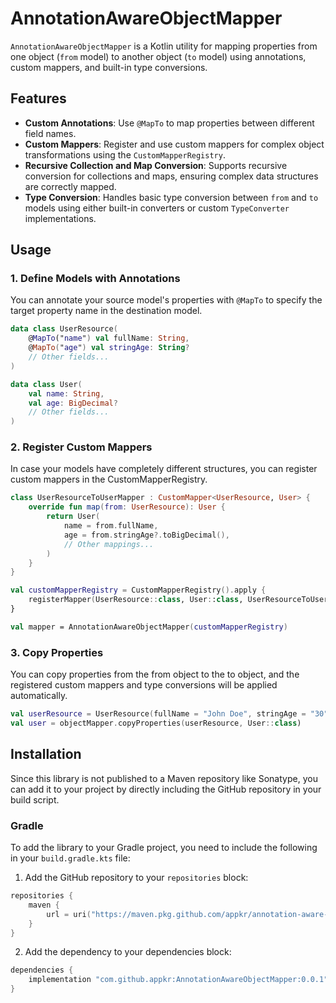 # AnnotationAwareObjectMapper

`AnnotationAwareObjectMapper` is a Kotlin utility for mapping properties from one object (`from` model) to another object (`to` model) using annotations, custom mappers, and built-in type conversions.

## Features

- **Custom Annotations**: Use `@MapTo` to map properties between different field names.
- **Custom Mappers**: Register and use custom mappers for complex object transformations using the `CustomMapperRegistry`.
- **Recursive Collection and Map Conversion**: Supports recursive conversion for collections and maps, ensuring complex data structures are correctly mapped.
- **Type Conversion**: Handles basic type conversion between `from` and `to` models using either built-in converters or custom `TypeConverter` implementations.

## Usage

### 1. Define Models with Annotations

You can annotate your source model's properties with `@MapTo` to specify the target property name in the destination model.

```kotlin
data class UserResource(
    @MapTo("name") val fullName: String,
    @MapTo("age") val stringAge: String?
    // Other fields...
)

data class User(
    val name: String,
    val age: BigDecimal?
    // Other fields...
)
```

### 2. Register Custom Mappers

In case your models have completely different structures, you can register custom mappers in the CustomMapperRegistry.

```kotlin
class UserResourceToUserMapper : CustomMapper<UserResource, User> {
    override fun map(from: UserResource): User {
        return User(
            name = from.fullName,
            age = from.stringAge?.toBigDecimal(),
            // Other mappings...
        )
    }
}
```

```kotlin
val customMapperRegistry = CustomMapperRegistry().apply {
    registerMapper(UserResource::class, User::class, UserResourceToUserMapper())
}

val mapper = AnnotationAwareObjectMapper(customMapperRegistry)
```

### 3. Copy Properties

You can copy properties from the from object to the to object, and the registered custom mappers and type conversions will be applied automatically.

```kotlin
val userResource = UserResource(fullName = "John Doe", stringAge = "30")
val user = objectMapper.copyProperties(userResource, User::class)
```

## Installation

Since this library is not published to a Maven repository like Sonatype, you can add it to your project by directly including the GitHub repository in your build script.

### Gradle

To add the library to your Gradle project, you need to include the following in your `build.gradle.kts` file:

1. Add the GitHub repository to your `repositories` block:

```kotlin
repositories {
    maven {
        url = uri("https://maven.pkg.github.com/appkr/annotation-aware-object-mapper")
    }
}
```

2. Add the dependency to your dependencies block:

```kotlin
dependencies {
    implementation "com.github.appkr:AnnotationAwareObjectMapper:0.0.1"
}
```
